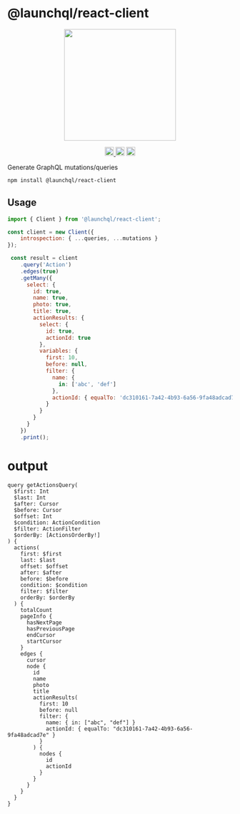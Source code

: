 # @launchql/react-client

<p align="center" width="100%">
  <img height="250" src="https://github.com/user-attachments/assets/d0456af5-b6e9-422e-a45d-2574d5be490f" />
</p>

<p align="center" width="100%">
  <a href="https://github.com/launchql/launchql-2.0/actions/workflows/run-tests.yaml">
    <img height="20" src="https://github.com/launchql/launchql-2.0/actions/workflows/run-tests.yaml/badge.svg" />
  </a>
   <a href="https://github.com/launchql/launchql-2.0/blob/main/LICENSE-MIT"><img height="20" src="https://img.shields.io/badge/license-MIT-blue.svg"/></a>
   <a href="https://www.npmjs.com/package/@launchql/react-client"><img height="20" src="https://img.shields.io/github/package-json/v/launchql/launchql-2.0?filename=packages%react-client%2Fpackage.json"/></a>
</p>

Generate GraphQL mutations/queries

```sh
npm install @launchql/react-client
```

## Usage

```js
import { Client } from '@launchql/react-client';

const client = new Client({
    introspection: { ...queries, ...mutations }
});

 const result = client
    .query('Action')
    .edges(true)
    .getMany({
      select: {
        id: true,
        name: true,
        photo: true,
        title: true,
        actionResults: {
          select: {
            id: true,
            actionId: true
          },
          variables: {
            first: 10,
            before: null,
            filter: {
              name: {
                in: ['abc', 'def']
              },
              actionId: { equalTo: 'dc310161-7a42-4b93-6a56-9fa48adcad7e' }
            }
          }
        }
      }
    })
    .print();
```

# output

```gql
query getActionsQuery(
  $first: Int
  $last: Int
  $after: Cursor
  $before: Cursor
  $offset: Int
  $condition: ActionCondition
  $filter: ActionFilter
  $orderBy: [ActionsOrderBy!]
) {
  actions(
    first: $first
    last: $last
    offset: $offset
    after: $after
    before: $before
    condition: $condition
    filter: $filter
    orderBy: $orderBy
  ) {
    totalCount
    pageInfo {
      hasNextPage
      hasPreviousPage
      endCursor
      startCursor
    }
    edges {
      cursor
      node {
        id
        name
        photo
        title
        actionResults(
          first: 10
          before: null
          filter: {
            name: { in: ["abc", "def"] }
            actionId: { equalTo: "dc310161-7a42-4b93-6a56-9fa48adcad7e" }
          }
        ) {
          nodes {
            id
            actionId
          }
        }
      }
    }
  }
}
```
